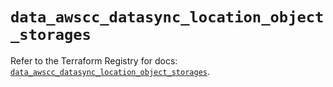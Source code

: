 # `data_awscc_datasync_location_object_storages`

Refer to the Terraform Registry for docs: [`data_awscc_datasync_location_object_storages`](https://registry.terraform.io/providers/hashicorp/awscc/0.70.0/docs/data-sources/datasync_location_object_storages).

